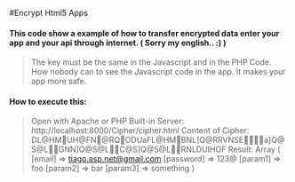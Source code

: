 #Encrypt Html5 Apps
#### This code show a example of how to transfer encrypted data enter your app and your api through internet. ( Sorry my english.. :) )
> The key must be the same in the Javascript and in the PHP Code. How nobody can to see the Javascript code in the app. It makes your app more safe.
#### How to execute this:
> Open with Apache or PHP Built-in Server: http://localhost:8000/Cipher/cipher.html
> Content of Cipher: DL@HMUH@FN@RQODUaFL@HMBNL]Q@RRVNSEa]Q@S@LGNN]Q@S@LC@S]Q@S@LRNLDUIHOF
Result:
Array
(
    [email] => tiago.asp.net@gmail.com
    [password] => 123@
    [param1] => foo
    [param2] => bar
    [param3] => something
)